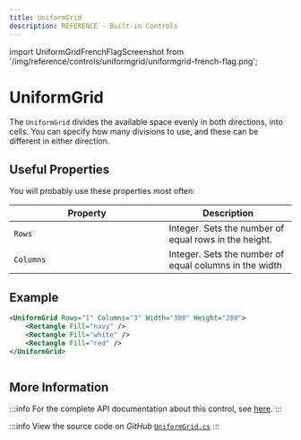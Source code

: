 ```yaml
---
title: UniformGrid
description: REFERENCE - Built-in Controls
---
```


import UniformGridFrenchFlagScreenshot from '/img/reference/controls/uniformgrid/uniformgrid-french-flag.png';

# UniformGrid

The `UniformGrid` divides the available space evenly in both directions, into cells. You can specify how many divisions to use, and these can be different in either direction.

## Useful Properties

You will probably use these properties most often:

<table>
  <thead>
    <tr>
      <th width="261">Property</th>
      <th>Description</th>
    </tr>
  </thead>
  <tbody>
    <tr>
      <td><code>Rows</code></td>
      <td>Integer. Sets the number of equal rows in the height.</td>
    </tr>
    <tr>
      <td><code>Columns</code></td>
      <td>Integer. Sets the number of equal columns in the width</td>
    </tr>
  </tbody>
</table>

## Example

```xml
<UniformGrid Rows="1" Columns="3" Width="300" Height="200">
    <Rectangle Fill="navy" />
    <Rectangle Fill="white" />
    <Rectangle Fill="red" />
</UniformGrid>
```

<img src={UniformGridFrenchFlagScreenshot} alt="" />

## More Information

:::info
For the complete API documentation about this control, see [here](https://api-docs.avaloniaui.net/docs/T_Avalonia_Controls_Primitives_UniformGrid).
:::

:::info
View the source code on _GitHub_ [`UniformGrid.cs`](https://github.com/AvaloniaUI/Avalonia/blob/master/src/Avalonia.Controls/Primitives/UniformGrid.cs)
:::



